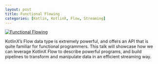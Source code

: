 ```yaml
---
layout: post
title: Functional Flowing
categories: [Kotlin, KotlinX, Flow, Streaming]
---
```


[![Functional Flowing](http://img.youtube.com/vi/Mj9B0rhN1RE/0.jpg)](http://www.youtube.com/watch?v=Mj9B0rhN1RE "Functional Flowing")

KotlinX’s Flow data type is extremely powerful, and offers an API that is quite familiar for functional programmers.
This talk will showcase how we can leverage KotlinX Flow to describe powerful programs, and build pipelines to transform and manipulate data in an efficient streaming way.
